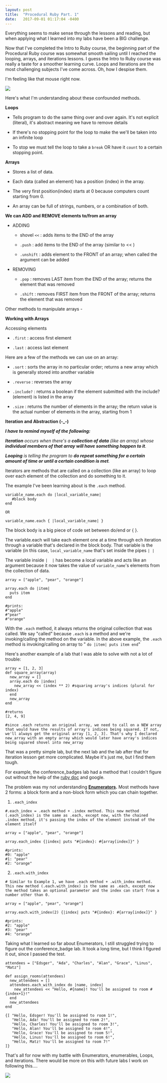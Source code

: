 ```yaml
---
layout: post
title:  "Procedural Ruby Part. 1"
date:   2017-09-01 01:17:04 -0400
---
```



Everything seems to make sense through the lessons and reading, but when applying what I learned into my labs have been a BIG challenge.

Now that I've completed the Intro to Ruby course, the beginning part of the Procedural Ruby course was somewhat smooth sailing until I reached the looping, arrays, and iterations lessons. I guess the Intro to Ruby course was really a taste for a smoother learning curve. Loops and Iterations are the most challenging subjects I've come across. Oh, how I despise them.

I'm feeling like that mouse right now.

![](http://i.imgur.com/YRFyVhy.gif)

Here's what I'm understanding about these confounded methods.

**Loops**

* Tells program to do the same thing over and over again. It's not explicit (literal), it's abstract meaning we have to remove details

* If there's no stopping point for the loop to make the we'll be taken into an infinite loop

* To stop we must tell the loop to take a ```break``` OR have it ```count``` to a certain stopping point.


**Arrays**

* Stores a list of data.

* Each data (called an element) has a position (index) in the array.

* The very first position(index) starts at 0 because computers count starting from 0.

* An array can be full of strings, numbers, or a combination of both.


**We can ADD and REMOVE elements to/from an array**

* ADDING
   * shovel ```<<```  : adds items to the END of the array
   
   * ```.push``` : add items to the END of the array (similar to  << )
   
   * ```.unshift``` : adds element to the FRONT of an array; when called the argument can be added

* REMOVING
   * ```.pop``` : removes LAST item from the END of the array; returns the element that was removed
   
   * ```.shift``` : removes FIRST item from the FRONT of the array; returns the element that was removed

Other methods to manipulate arrays - []([https://docs.ruby-lang.org/en/2.0.0/Array.html#method-i-delete_at)


**Working with Arrays**

Accessing elements
   * ```.first``` : access first element
   
   * ```.last``` : access last element

Here are a few of the methods we can use on an array:

* ```.sort``` : sorts the array in no particular order; returns a new array which is generally stored into another variable

* ```.reverse``` : reverses the array

* ```.include?``` : returns a boolean if the element submitted with the include?(element) is listed in the array

* ```.size``` : returns the number of elements in the array; the return value is the actual number of elements in the array, starting from 1


**Iteration and Abstraction (-_-)**

***I have to remind myself of the following:***

***Iteration** occurs when there's a **collection of data** (like an array) whose **individual members of that array will have something happen to it**.*

***Looping** is telling the program to **do repeat something for a certain amount of time or until a certain condition is met**.*


Iterators are methods that are called on a collection (like an array) to loop over each element of the collection and do something to it.

The example I've been learning about is the ```.each``` method.

```
variable_name.each do |local_variable_name|
   #block body
end

OR

variable_name.each { |local_variable_name| }
```

The block body is a big piece of code set between do/end or { }.

The variable.each will take each element one at a time through ech iteration through a variable that's declared in the block body. That variable is the variable (in this case, ```local_variable_name``` that's set inside the pipes ```| |```

The variable inside ```|  |``` has become a local variable and acts like an argument because it now takes the value of ```variable_name```'s elements from the collection of data.

```
array = ["apple", "pear", "orange"]

array.each do |item|
  puts item
end

#prints:
#"apple"
#"pear"
#"orange"
```

With the ```.each``` method, it always returns the original collection that was called. We say "called" because ```.each``` is a method and we're invoking/calling the method on the variable. In the above example, the ```.each``` method is invoking/calling on array to " ``` do |item| puts item end ```"

Here's another example of a lab that I was able to solve with not a lot of trouble:

```
array = [1, 2, 3]
def square_array(array)
  new_array = []
  array.each do |index|
    new_array << (index ** 2) #squaring array's indices (plural for index)
  end
  new_array
end

#returns
[2, 4, 9]

#since .each returns an original array, we need to call on a NEW array that would have the results of array's indices being squared. If not, we'll always get the original array [1, 2, 3]. That's why I declared new_array with an empty array which would later have array's indices being squared shovel into new_array
```

That was a pretty simple lab, but the next lab and the lab after that for iteration lesson get more complicated. Maybe it's just me, but I find them tough.

For example, the conference_badges lab had a method that I couldn't figure out without the help of the [ruby doc](http://ruby-doc.org/core-2.1.2/Array.html#method-i-each) and google.

The problem was my not understanding **[Enumerators](http://ruby-doc.org/core-2.4.1/Enumerator.html#M000303).** Most methods have 2 forms: a block form and a non-block form which you can chain together.

1. ```.each_index```

```
#.each_index = .each method + .index method. This new method (.each_index) is the same as .each, except now, with the chained .index method, it's passing the index of the element instead of the element itself

array = ["apple", "pear", "orange"]

array.each_index {|index| puts "#{index}: #{array[index]}" }

#prints:
#0: "apple"
#1: "pear"
#2: "orange"
```

2. ```.each.with_index```

```
# Similar to Example 1, we have .each method + .with_index method. This new method (.each.with_index) is the same as .each, except now the method takes an optional parameter and the index can start from a number other than 0.

array = ["apple", "pear", "orange"]

array.each.with_index(2) {|index| puts "#{index}: #{array[index]}" }

#prints:
#2: "apple"
#3: "pear"
#4: "orange"
```

Taking what I learned so far about Enumerators, I still struggled trying to figure out the conference_badge lab. It took a long time, but I think I figured it out, since I passed the test.

```
attendees = ["Edsger", "Ada", "Charles", "Alan", "Grace", "Linus", "Matz"]

def assign_rooms(attendees)
  new_attendees = []
  attendees.each_with_index do |name, index|
    new_attendees << "Hello, #{name}! You'll be assigned to room #{index+1}!"
  end
  new_attendees
end

{[ "Hello, Edsger! You'll be assigned to room 1!",
   "Hello, Ada! You'll be assigned to room 2!",
   "Hello, Charles! You'll be assigned to room 3!",
   "Hello, Alan! You'll be assigned to room 4!",
   "Hello, Grace! You'll be assigned to room 5!",
   "Hello, Linus! You'll be assigned to room 6!",
   "Hello, Matz! You'll be assigned to room 7!"
]}
```


That's all for now with my battle with Enumerators, enumerables, Loops, and iterations. There would be more on this with future labs I work on following this....

![](http://i.imgur.com/d29Chjj.jpg)
